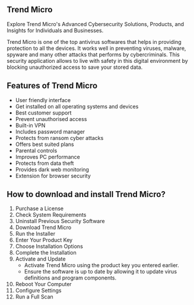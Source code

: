 ## Trend Micro

Explore Trend Micro's Advanced Cybersecurity Solutions, Products, and Insights for Individuals and Businesses.

Trend Micro is one of the top antivirus softwares that helps in providing protection to all the devices. It works well in preventing viruses, malware, spyware and many other attacks that performs by cybercriminals. This security application allows to live with safety in this digital environment by blocking unauthorized access to save your stored data.  



## Features of Trend Micro


* User friendly interface
* Get installed on all operating systems and devices
* Best customer support
* Prevent unauthorised access 
* Built-in VPN 
* Includes password manager
* Protects from ransom cyber attacks
* Offers best suited plans 
* Parental controls 
* Improves PC performance
* Protects from data theft
* Provides dark web monitoring
* Extension for browser security




## How to download and install Trend Micro?


1. Purchase a License
2. Check System Requirements
3. Uninstall Previous Security Software
4. Download Trend Micro
5. Run the Installer
6. Enter Your Product Key
7. Choose Installation Options
8. Complete the Installation
9. Activate and Update
	* Activate Trend Micro using the product key you entered earlier.
	* Ensure the software is up to date by allowing it to update virus definitions and program components.
10. Reboot Your Computer
11. Configure Settings
13. Run a Full Scan
